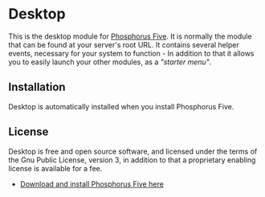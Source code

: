 # Desktop

This is the desktop module for [Phosphorus Five](https://github.com/polterguy/phosphorusfive). It is normally the
module that can be found at your server's root URL. It contains several helper events, necessary for your system
to function - In addition to that it allows you to easily launch your other modules, as a _"starter menu"_.

## Installation

Desktop is automatically installed when you install Phosphorus Five.

## License

Desktop is free and open source software, and licensed under the terms
of the Gnu Public License, version 3, in addition to that a proprietary enabling license is available for a fee.

* [Download and install Phosphorus Five here](https://github.com/polterguy/phosphorusfive/releases)
